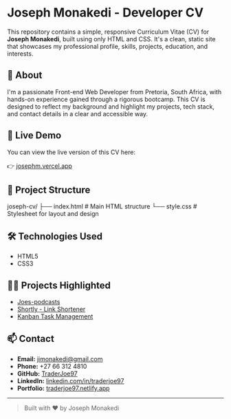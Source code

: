 # Joseph Monakedi - Developer CV

This repository contains a simple, responsive Curriculum Vitae (CV) for **Joseph Monakedi**, built using only HTML and CSS. It's a clean, static site that showcases my professional profile, skills, projects, education, and interests.

## 🧾 About

I'm a passionate Front-end Web Developer from Pretoria, South Africa, with hands-on experience gained through a rigorous bootcamp. This CV is designed to reflect my background and highlight my projects, tech stack, and contact details in a clear and accessible way.

## 🚀 Live Demo

You can view the live version of this CV here:

👉 [josephm.vercel.app](https://josephm.vercel.app)

## 📁 Project Structure

joseph-cv/ ├── index.html # Main HTML structure └── style.css # Stylesheet for layout and design

## 🛠️ Technologies Used

- HTML5
- CSS3

## 🧑‍💻 Projects Highlighted

- [Joes-podcasts](https://joes-podcasts.netlify.app/)
- [Shortly - Link Shortener](https://joes-shortly.netlify.app/)
- [Kanban Task Management](https://agiletaskmanager.netlify.app/)

## 📫 Contact

- **Email:** [jimonakedi@gmail.com](mailto:jimonakedi@gmail.com)
- **Phone:** +27 66 312 4810
- **GitHub:** [TraderJoe97](https://github.com/TraderJoe97)
- **LinkedIn:** [linkedin.com/in/traderjoe97](https://linkedin.com/in/traderjoe97)
- **Portfolio:** [traderjoe97.netlify.app](https://traderjoe97.netlify.app)

---

> Built with ❤️ by Joseph Monakedi
